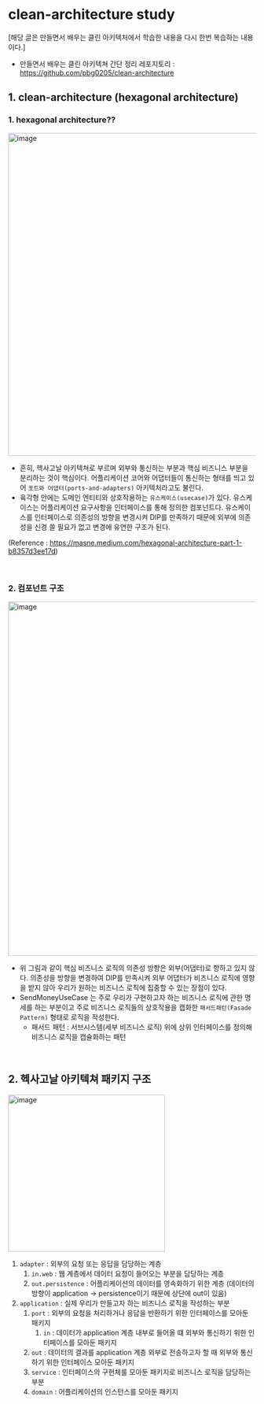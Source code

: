 # clean-architecture study

[해당 글은 만들면서 배우는 클린 아키텍처에서 학습한 내용을 다시 한번 복습하는 내용이다.]
- 만들면서 배우는 클린 아키텍쳐 간단 정리 레포지토리 : https://github.com/pbg0205/clean-architecture

## 1. clean-architecture (hexagonal architecture)

### 1. hexagonal architecture??

<img width="656" alt="image" src="https://user-images.githubusercontent.com/48561660/187008400-fc39efe9-21ac-437a-b786-9641dc2d9cb2.png">

- 흔히, 헥사고날 아키텍쳐로 부르며 외부와 통신하는 부분과 핵심 비즈니스 부분을 분리하는 것이 핵심이다. 어플리케이션 코어와 어댑터들이 통신하는 형태를 띄고
있어 `포트와 어댑터(ports-and-adapters)` 아키텍처라고도 불린다.
- 육각형 안에는 도메인 엔티티와 상호작용하는 `유스케이스(usecase)`가 있다. 유스케이스는 어플리케이션 요구사항을 인터페이스를 통해 정의한 컴포넌트다.
 유스케이스를 인터페이스로 의존성의 방향을 변경시켜 DIP를 만족하기 때문에 외부에 의존성을 신경 쓸 필요가 없고 변경에 유연한 구조가 된다.

(Reference : https://masne.medium.com/hexagonal-architecture-part-1-b8357d3ee17d)

<br>

### 2. 컴포넌트 구조

<img width="720" alt="image" src="https://user-images.githubusercontent.com/48561660/187009082-97557c7e-d99d-4a53-bef1-b234ffde6fc2.png">

- 위 그림과 같이 핵심 비즈니스 로직의 의존성 방향은 외부(어댑터)로 향하고 있지 않다. 의존성을 방향을 변경하여 DIP를 만족시켜 외부 어댑터가 비즈니스 로직에
영향을 받지 않아 우리가 원하는 비즈니스 로직에 집중할 수 있는 장점이 있다.
- SendMoneyUseCase 는 주로 우리가 구현하고자 하는 비즈니스 로직에 관한 명세를 하는 부분이고
  주로 비즈니스 로직들의 상호작용을 캡화한 `패서드패턴(Fasade Pattern)` 형태로 로직을 작성한다.
    - 패서드 패턴 : 서브시스템(세부 비즈니스 로직) 위에 상위 인터페이스를 정의해 비즈니스 로직을 캡슐화하는 패턴

<br>

## 2. 헥사고날 아키텍쳐 패키지 구조
<img width="319" alt="image" src="https://user-images.githubusercontent.com/48561660/187010138-ab130ee9-6e11-4681-b8a9-11bb438ff9f6.png">

1. `adapter` :  외부의 요청 또는 응답을 담당하는 계층
    1. `in.web` : 웹 계층에서 데이터 요청이 들어오는 부분을 담당하는 계층
   2. `out.persistence` : 어플리케이션의 데이터를 영속화하기 위한 계층 (데이터의 방향이 application -> persistence이기 때문에 상단에 out이 있음)
2. `application` : 실제 우리가 만들고자 하는 비즈니스 로직을 작성하는 부분
    1. `port` : 외부의 요청을 처리하거나 응답을 반환하기 위한 인터페이스를 모아둔 패키지
       1. `in` : 데이터가 application 계층 내부로 들어올 떄 외부와 통신하기 위한 인터페이스를 모아둔 패키지
      2. `out` : 데이터의 결과를 application 계층 외부로 전송하고자 할 때 외부와 통신하기 위한 인터페이스 모아둔 패키지
   2. `service` : 인터페이스의 구현체를 모아둔 패키지로 비즈니스 로직을 담당하는 부분
   3. `domain` : 어플리케이션의 인스턴스를 모아둔 패키지

<br>




